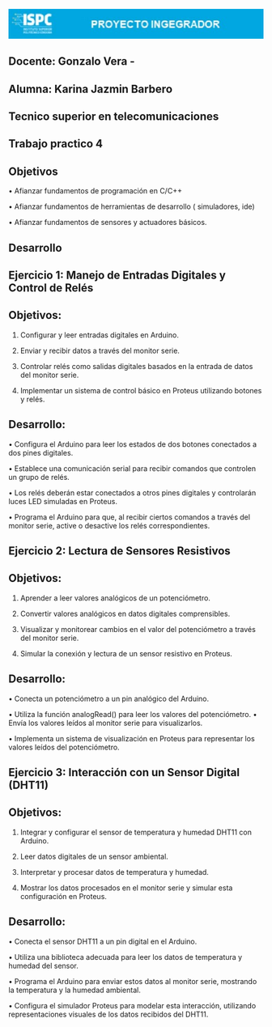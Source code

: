 ![alt text](<pi imag 4.jpg>)

## Docente: Gonzalo Vera -     

## Alumna: Karina Jazmin Barbero      

## Tecnico superior en telecomunicaciones      

## Trabajo practico 4

## Objetivos     

• Afianzar fundamentos de programación en C/C++    

• Afianzar fundamentos de herramientas de desarrollo (
simuladores, ide)      

• Afianzar fundamentos de sensores y actuadores básicos.     


## Desarrollo      

## Ejercicio 1: Manejo de Entradas Digitales y Control de Relés     

## Objetivos:       

1. Configurar y leer entradas digitales en Arduino.     

2. Enviar y recibir datos a través del monitor serie.     

3. Controlar relés como salidas digitales basados en la entrada de
datos del monitor serie.     

4. Implementar un sistema de control básico en Proteus utilizando
botones y relés.     

## Desarrollo:    

• Configura el Arduino para leer los estados de dos botones
conectados a dos pines digitales.     

• Establece una comunicación serial para recibir comandos que
controlen un grupo de relés.      

• Los relés deberán estar conectados a otros pines digitales y
controlarán luces LED simuladas en Proteus.     

• Programa el Arduino para que, al recibir ciertos comandos a través
del monitor serie, active o desactive los relés correspondientes.     

## Ejercicio 2: Lectura de Sensores Resistivos    

## Objetivos:   

1. Aprender a leer valores analógicos de un potenciómetro.    

2. Convertir valores analógicos en datos digitales comprensibles.    

3. Visualizar y monitorear cambios en el valor del potenciómetro a
través del monitor serie.      

4. Simular la conexión y lectura de un sensor resistivo en Proteus.     

## Desarrollo:
• Conecta un potenciómetro a un pin analógico del Arduino.

• Utiliza la función analogRead() para leer los valores del
potenciómetro.
• Envía los valores leídos al monitor serie para visualizarlos.    

• Implementa un sistema de visualización en Proteus para
representar los valores leídos del potenciómetro.     

## Ejercicio 3: Interacción con un Sensor Digital (DHT11)    

## Objetivos:    

1. Integrar y configurar el sensor de temperatura y humedad DHT11
con Arduino.    

2. Leer datos digitales de un sensor ambiental.   

3. Interpretar y procesar datos de temperatura y humedad.    

4. Mostrar los datos procesados en el monitor serie y simular esta
configuración en Proteus.    

## Desarrollo:     

• Conecta el sensor DHT11 a un pin digital en el Arduino.      

• Utiliza una biblioteca adecuada para leer los datos de temperatura
y humedad del sensor.     

• Programa el Arduino para enviar estos datos al monitor serie,
mostrando la temperatura y la humedad ambiental.        

• Configura el simulador Proteus para modelar esta interacción,
utilizando representaciones visuales de los datos recibidos del
DHT11.     

